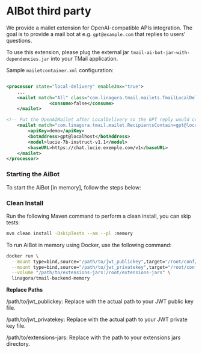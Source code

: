 # AIBot third party

We provide a mailet extension for OpenAI-compatible APIs integration. The goal is to provide a mail bot at e.g. `gpt@example.com` that replies to users' questions.

To use this extension, please plug the external jar `tmail-ai-bot-jar-with-dependencies.jar` into your TMail application.

Sample `mailetcontainer.xml` configuration:

```xml

<processor state="local-delivery" enableJmx="true">
    ...
    <mailet match="All" class="com.linagora.tmail.mailets.TmailLocalDelivery">
                <consume>false</consume>
    </mailet>

<!-- Put the OpenAIMailet after LocalDelivery so the GPT reply would come after the asking question -->
    <mailet match="com.linagora.tmail.mailet.RecipientsContain=gpt@localhost" class="com.linagora.tmail.mailet.AIBotMailet">
        <apiKey>demo</apiKey>
        <botAddress>gpt@localhost</botAddress>
        <model>lucie-7b-instruct-v1.1</model>
        <baseURL>https://chat.lucie.exemple.com/v1</baseURL>
    </mailet>
</processor>
```
### Starting the AiBot

To start the AiBot [in memory], follow the steps below:

###  Clean Install

Run the following Maven command to perform a clean install, you can skip tests:

```bash
mvn clean install -DskipTests --am --pl :memory
```

To run AiBot in memory using Docker, use the following command:

```bash
docker run \
  --mount type=bind,source="/path/to/jwt_publickey",target="/root/conf/jwt_publickey" \
  --mount type=bind,source="/path/to/jwt_privatekey",target="/root/conf/jwt_privatekey" \
  --volume "/path/to/extensions-jars:/root/extensions-jars" \
  linagora/tmail-backend-memory
```

**Replace Paths**


/path/to/jwt_publickey: Replace with the actual path to your JWT public key file.

/path/to/jwt_privatekey: Replace with the actual path to your JWT private key file.

/path/to/extensions-jars: Replace with the path to your extensions jars directory.